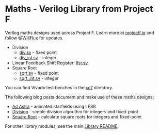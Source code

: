 # Maths - Verilog Library from Project F

Verilog maths designs used across Project F. Learn more at [projectf.io](https://projectf.io/) and follow [@WillFlux](https://twitter.com/WillFlux) for updates.

* Division
  * [div.sv](div.sv) - fixed point
  * [div_int.sv](div_int.sv) - integer
* Linear Feedback Shift Register: [lfsr.sv](lfsr.sv)
* Square Root
  * [sqrt.sv](sqrt.sv) - fixed point
  * [sqrt_int.sv](sqrt_int.sv) - integer

You can find Vivado test benches in the [xc7](xc7) directory.

The following blog posts document and make use of these maths designs:

* [Ad Astra](https://projectf.io/posts/fpga-ad-astra/) - animated starfields using LFSR
* [Division](https://projectf.io/posts/division-in-verilog/) - simple division algorithm for integers and fixed-point
* [Square Root](https://projectf.io/posts/square-root-in-verilog/) - calculate square roots for integers and fixed-point

For other library modules, see the main [Library README](../README.md).
